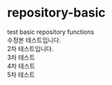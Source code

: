 # repository-basic
test basic repository functions  
수정본 테스트입니다.  
2차 테스트입니다.  
3차 테스트  
4차 테스트  
5차 테스트